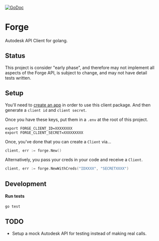 [![GoDoc](https://godoc.org/github.com/cbarraford/forge?status.svg)](https://godoc.org/github.com/cbarraford/forge)

# Forge
Autodesk API Client for golang.

## Status
This project is consider "early phase", and therefore may not implement all
aspects of the Forge API, is subject to change, and may not have detail tests
written.

## Setup
You'll need to [create an
app](https://forge.autodesk.com/en/docs/oauth/v2/tutorials/create-app/) in
order to use this client package. And then generate a `client id` and `client
secret`.

Once you have these keys, put them in a `.env` at the root of this project.

```
export FORGE_CLIENT_ID=XXXXXXXX
export FORGE_CLIENT_SECRET=XXXXXXXXX
```

Once, you've done that you can create a `Client` via...

```go
client, err := forge.New()
```


Alternatively, you pass your creds in your code and receive a `Client`.

```go
client, err := forge.NewWithCreds("IDXXXX", "SECRETXXXX")
```

## Development

#### Run tests

```sh
go test
```

## TODO
 * Setup a mock Autodesk API for testing instead of making real calls.
